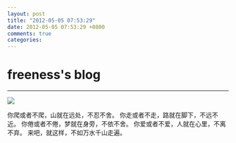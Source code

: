 ```yaml
---
layout: post
title: "2012-05-05 07:53:29"
date: 2012-05-05 07:53:29 +0800
comments: true
categories: 
---
```


# freeness's blog

----------

![](http://okqmqrbgo.bkt.clouddn.com/201205050753291.jpg)

>
你爬或者不爬，山就在远处，不忍不舍。
你走或者不走，路就在脚下，不远不近。
你倦或者不倦，梦就在身旁，不依不舍。
你爱或者不爱，人就在心里，不离不弃。
来吧，就这样，不如万水千山走遍。